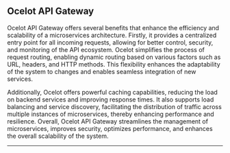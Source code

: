 ## Ocelot API Gateway

Ocelot API Gateway offers several benefits that enhance the efficiency and scalability of a microservices architecture. Firstly, it provides a centralized entry point for all incoming requests, allowing for better control, security, and monitoring of the API ecosystem. Ocelot simplifies the process of request routing, enabling dynamic routing based on various factors such as URL, headers, and HTTP methods. This flexibility enhances the adaptability of the system to changes and enables seamless integration of new services. 

Additionally, Ocelot offers powerful caching capabilities, reducing the load on backend services and improving response times. It also supports load balancing and service discovery, facilitating the distribution of traffic across multiple instances of microservices, thereby enhancing performance and resilience. Overall, Ocelot API Gateway streamlines the management of microservices, improves security, optimizes performance, and enhances the overall scalability of the system.

---

